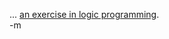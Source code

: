 ... <a href="http://web.engr.oregonstate.edu/~erwig/papers/Zurg_JFP04.pdf">an exercise in logic programming</a>.<br/>
-m